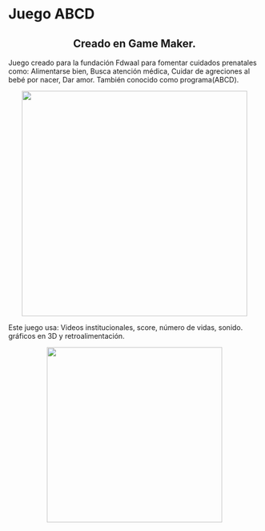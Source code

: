 # Juego ABCD
<h2 align="center">Creado en Game Maker.</h2>
Juego creado para la fundación Fdwaal para fomentar cuidados prenatales como: Alimentarse bien, Busca atención médica, Cuidar de agreciones al bebé por nacer, Dar amor. También conocido como programa(ABCD).
</br>
<p align="center">
  <img src="https://scontent.fuio1-1.fna.fbcdn.net/v/t31.0-8/28162092_1624228377659063_2940629376376213676_o.jpg?_nc_cat=100&_nc_ht=scontent.fuio1-1.fna&oh=b43897efc7954ecaf9d29c3dc50c3b38&oe=5CAFB9D7" width="450"/>
  
</p>
Este juego usa: Videos institucionales, score, número de vidas, sonido. gráficos en 3D y retroalimentación.
</br>
<p align="center">
  <img src="https://scontent.fuio1-1.fna.fbcdn.net/v/t1.0-9/28279318_1630763433672224_619382856250528796_n.jpg?_nc_cat=107&_nc_ht=scontent.fuio1-1.fna&oh=2de16d9efd6ab10306c8f7407864d82b&oe=5C7F5A10" width="350"/>
  
</p>
